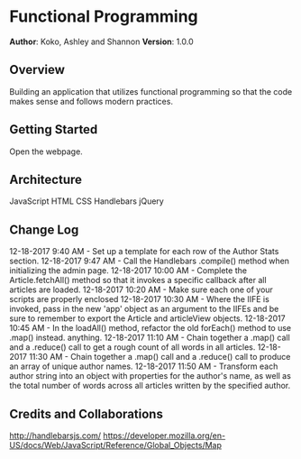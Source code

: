 # Functional Programming 

**Author**: Koko, Ashley and Shannon
**Version**: 1.0.0 

## Overview
Building an application that utilizes functional programming so that the code makes sense and follows modern practices.

## Getting Started
Open the webpage.

## Architecture

JavaScript
HTML
CSS 
Handlebars
jQuery


## Change Log

12-18-2017 9:40 AM - Set up a template for each row of the Author Stats section. 
12-18-2017 9:47 AM - Call the Handlebars .compile() method when initializing the admin page. 
12-18-2017 10:00 AM -  Complete the Article.fetchAll() method so that it invokes a specific callback after all articles are loaded.
12-18-2017 10:20 AM - Make sure each one of your scripts are properly enclosed
12-18-2017 10:30 AM - Where the IIFE is invoked, pass in the new 'app' object as an argument to the IIFEs and be sure to remember to export the Article and articleView objects.
12-18-2017 10:45 AM - In the loadAll() method, refactor the old forEach() method to use .map() instead. anything.
12-18-2017 11:10 AM - Chain together a .map() call and a .reduce() call to get a rough count of all words in all articles.
12-18-2017 11:30 AM - Chain together a .map() call and a .reduce() call to produce an array of unique author names. 
12-18-2017 11:50 AM - Transform each author string into an object with properties for the author's name, as well as the total number of words across all articles written by the specified author.


## Credits and Collaborations
http://handlebarsjs.com/
https://developer.mozilla.org/en-US/docs/Web/JavaScript/Reference/Global_Objects/Map